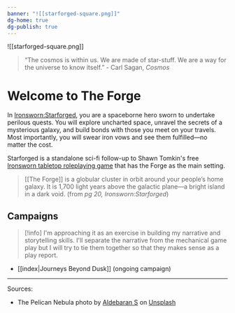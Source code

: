 ```yaml
---
banner: "![[starforged-square.png]]"
dg-home: true
dg-publish: true
---
```


![[starforged-square.png]]

> “The cosmos is within us. We are made of star-stuff. We are a way for the universe to know itself.” - Carl Sagan, *Cosmos*

# Welcome to The Forge

In [Ironsworn:Starforged](https://www.ironswornrpg.com/product-ironsworn-starforged), you are a spaceborne hero sworn to undertake perilous quests. You will explore uncharted space, unravel the secrets of a mysterious galaxy, and build bonds with those you meet on your travels. Most importantly, you will swear iron vows and see them fulfilled—no matter the cost.

Starforged is a standalone sci-fi follow-up to Shawn Tomkin's free [Ironsworn tabletop roleplaying game](https://www.ironswornrpg.com/products-ironsworn) that has the Forge as the main setting.

> [[The Forge]] is a globular cluster in orbit around your people’s home galaxy. It is 1,700 light years above the galactic plane—a bright island in a dark void. (from *pg 20, Ironsworn:Starforged*)


## Campaigns

> [!info]
> I'm approaching it as an exercise in building my narrative and storytelling skills. I'll separate the narrative from the mechanical game play but I will try to tie them together so that they makes sense as a play report.

- [[index|Journeys Beyond Dusk]] (ongoing campaign)


---
Sources:
- The Pelican Nebula photo by [Aldebaran S](https://unsplash.com/@aldebarans?utm_source=unsplash&utm_medium=referral&utm_content=creditCopyText) on [Unsplash](https://unsplash.com/s/photos/nebula?utm_source=unsplash&utm_medium=referral&utm_content=creditCopyText)
